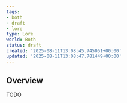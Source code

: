 ```yaml
---
tags:
- both
- draft
- lore
type: Lore
world: Both
status: draft
created: '2025-08-11T13:08:45.745051+00:00'
updated: '2025-08-11T13:08:47.781449+00:00'
---
```



## Overview

TODO
